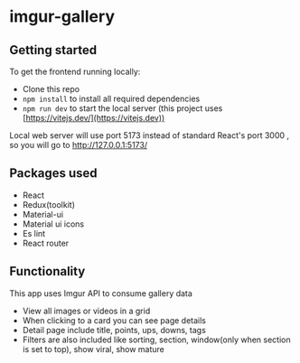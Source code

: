 # imgur-gallery

## Getting started

To get the frontend running locally:

- Clone this repo
- `npm install` to install all required dependencies
- `npm run dev` to start the local server (this project uses [https://vitejs.dev/](https://vitejs.dev))

Local web server will use port 5173 instead of standard React's port 3000 , so you will go to http://127.0.0.1:5173/

## Packages used

- React
- Redux(toolkit)
- Material-ui
- Material ui icons
- Es lint
- React router

## Functionality

This app uses Imgur API to consume gallery data

- View all images or videos in a grid
- When clicking to a card you can see page details
- Detail page include title, points, ups, downs, tags
- Filters are also included like sorting, section, window(only when section is set to top), show viral, show mature
